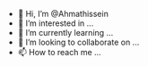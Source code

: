 - 👋 Hi, I’m @Ahmathissein
- 👀 I’m interested in ...
- 🌱 I’m currently learning ...
- 💞️ I’m looking to collaborate on ...
- 📫 How to reach me ...

<!---
Ahmathissein/Ahmathissein is a ✨ special ✨ repository because its `README.md` (this file) appears on your GitHub profile.
You can click the Preview link to take a look at your changes.
--->
